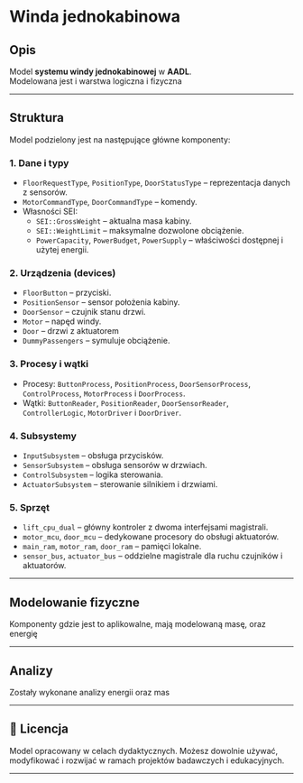 # Winda jednokabinowa

## Opis
Model **systemu windy jednokabinowej** w **AADL**.  
Modelowana jest i warstwa logiczna i fizyczna

---

## Struktura
Model podzielony jest na następujące główne komponenty:

### 1. **Dane i typy**
- `FloorRequestType`, `PositionType`, `DoorStatusType` – reprezentacja danych z sensorów.
- `MotorCommandType`, `DoorCommandType` – komendy.
- Własności SEI:  
  - `SEI::GrossWeight` – aktualna masa kabiny.  
  - `SEI::WeightLimit` – maksymalne dozwolone obciążenie.  
  - `PowerCapacity`, `PowerBudget`, `PowerSupply` – właściwości dostępnej i użytej energii.  

### 2. **Urządzenia (devices)**
- `FloorButton` – przyciski. 
- `PositionSensor` – sensor położenia kabiny.  
- `DoorSensor` – czujnik stanu drzwi.  
- `Motor` – napęd windy.  
- `Door` – drzwi z aktuatorem
- `DummyPassengers` – symuluje obciążenie.

### 3. **Procesy i wątki**
- Procesy: `ButtonProcess`, `PositionProcess`, `DoorSensorProcess`, `ControlProcess`, `MotorProcess` i `DoorProcess`.  
- Wątki: `ButtonReader`, `PositionReader`, `DoorSensorReader`, `ControllerLogic`, `MotorDriver` i `DoorDriver`.  

### 4. **Subsystemy**
- `InputSubsystem` – obsługa przycisków.  
- `SensorSubsystem` – obsługa sensorów w drzwiach.
- `ControlSubsystem` – logika sterowania.  
- `ActuatorSubsystem` – sterowanie silnikiem i drzwiami.  

### 5. **Sprzęt**
- `lift_cpu_dual` – główny kontroler z dwoma interfejsami magistrali.  
- `motor_mcu`, `door_mcu` – dedykowane procesory do obsługi aktuatorów.  
- `main_ram`, `motor_ram`, `door_ram` – pamięci lokalne.  
- `sensor_bus`, `actuator_bus` – oddzielne magistrale dla ruchu czujników i aktuatorów.  

---

## Modelowanie fizyczne
Komponenty gdzie jest to aplikowalne, mają modelowaną masę, oraz energię

---

## Analizy
Zostały wykonane analizy energii oraz mas

---

## 📜 Licencja
Model opracowany w celach dydaktycznych. Możesz dowolnie używać, modyfikować i rozwijać w ramach projektów badawczych i edukacyjnych.

---
